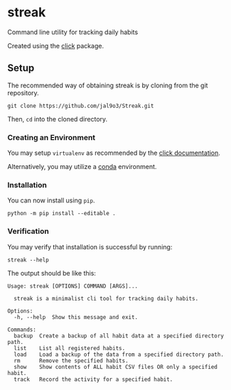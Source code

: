 # streak

Command line utility for tracking daily habits

Created using the [click](https://click.palletsprojects.com/en/8.1.x/) package.

## Setup

The recommended way of obtaining streak is 
by cloning from the git repository.

```
git clone https://github.com/jal9o3/Streak.git
```

Then, `cd` into the cloned directory. 

### Creating an Environment
You may setup `virtualenv` as recommended 
by the [click documentation](https://click.palletsprojects.com/en/8.1.x/quickstart/#virtualenv).

Alternatively, you may utilize a [conda](https://conda.io/projects/conda/en/latest/user-guide/tasks/manage-environments.html) environment.


### Installation
You can now install using `pip`.
```
python -m pip install --editable .
```

### Verification
You may verify that installation is successful by running:
```
streak --help
```
The output should be like this:
```
Usage: streak [OPTIONS] COMMAND [ARGS]...

  streak is a minimalist cli tool for tracking daily habits.

Options:
  -h, --help  Show this message and exit.

Commands:
  backup  Create a backup of all habit data at a specified directory path.
  list    List all registered habits.
  load    Load a backup of the data from a specified directory path.
  rm      Remove the specified habits.
  show    Show contents of ALL habit CSV files OR only a specified habit.
  track   Record the activity for a specified habit.
```